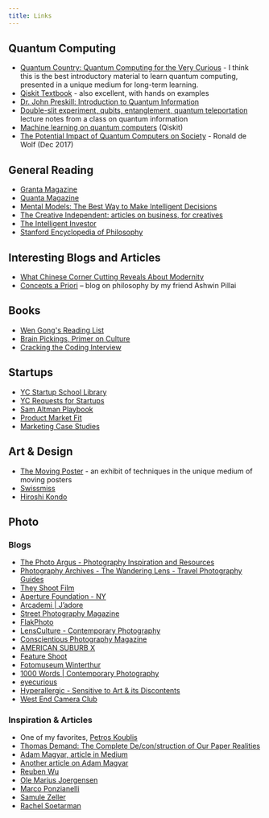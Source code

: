 ```yaml
---
title: Links
---
```


## Quantum Computing
* [Quantum Country: Quantum Computing for the Very Curious](https://quantum.country/qcvc) - I think this is the best introductory material to learn quantum computing, presented in a unique medium for long-term learning.
* [Qiskit Textbook](https://qiskit.org/textbook/preface.html) - also excellent, with hands on examples
* [Dr. John Preskill: Introduction to Quantum Information](https://www.youtube.com/watch?v=Q4xBlSi_fOs")
* [Double-slit experiment, qubits, entanglement, quantum teleportation](http://www-inst.eecs.berkeley.edu/~cs191/sp12/notes/chap1&2.pdf) lecture notes from a class on quantum information
* [Machine learning on quantum computers](https://github.com/Qiskit/qiskit-aqua#machine-learning) (Qiskit)
* [The Potential Impact of Quantum Computers on Society](https://arxiv.org/pdf/1712.05380.pdf") - Ronald de Wolf (Dec 2017)

## General Reading
* [Granta Magazine](http://granta.com/)
* [Quanta Magazine](https://www.quantamagazine.org/)
* [Mental Models: The Best Way to Make Intelligent Decisions](https://fs.blog/mental-models/)
* [The Creative Independent: articles on business, for creatives](https://thecreativeindependent.com/)
* [The Intelligent Investor](https://www.e-reading.club/bookreader.php/133361/The_Intelligent_Investor.pdf)
* [Stanford Encyclopedia of Philosophy](https://plato.stanford.edu/index.html)

## Interesting Blogs and Articles
* [What Chinese Corner Cutting Reveals About Modernity](https://aeon.co/essays/what-chinese-corner-cutting-reveals-about-modernity)
* [Concepts a Priori](http://conceptsapriori.com/) – blog on philosophy by my friend Ashwin Pillai

## Books
* [Wen Gong's Reading List](https://sites.google.com/site/wensreadinghistory/)
* [Brain Pickings, Primer on Culture](https://www.brainpickings.org/2011/06/13/10-primers-on-culture/)
* [Cracking the Coding Interview](http://ahmed-badawy.com/blog/wp-content/uploads/2018/10/Cracking-the-Coding-Interview-6th-Edition-189-Programming-Questions-and-Solutions.pdf)

## Startups
* [YC Startup School Library](https://www.startupschool.org/library")
* [YC Requests for Startups](https://www.ycombinator.com/rfs/")
* [Sam Altman Playbook](https://playbook.samaltman.com/")
* [Product Market Fit](https://medium.com/evergreen-business-weekly/product-market-fit-what-it-really-means-how-to-measure-it-and-where-to-find-it-70e746be907b)
* [Marketing Case Studies](https://marketingexamples.com/)

## Art & Design
* [The Moving Poster](http://www.themovingposter.com/) - an exhibit of techniques in the unique medium of moving posters
* [Swissmiss](https://www.swiss-miss.com/)
* [Hiroshi Kondo](http://stnw.org/)

## Photo

### Blogs
* [The Photo Argus - Photography Inspiration and Resources](https://www.thephotoargus.com/)
* [Photography Archives - The Wandering Lens - Travel Photography Guides](https://www.thewanderinglens.com/category/photography/)
* [They Shoot Film](https://www.theyshootfilm.com/blog/) 
* [Aperture Foundation - NY](https://aperture.org/blog/)
* [Arcademi \| J’adore](https://www.arcademi.com/)
* [Street Photography Magazine](https://streetphotographymagazine.com/blog/)
* [FlakPhoto](http://flakphoto.com/)
* [LensCulture - Contemporary Photography](https://www.lensculture.com/)
* [Conscientious Photography Magazine](https://cphmag.com/)
* [AMERICAN SUBURB X](http://www.americansuburbx.com/)
* [Feature Shoot](https://www.featureshoot.com/)
* [Fotomuseum Winterthur](https://www.fotomuseum.ch/en/)
* [1000 Words \| Contemporary Photography](http://www.1000wordsmag.com/) 
* [eyecurious](http://www.marcfeustel.com/eyecurious/)
* [Hyperallergic - Sensitive to Art &amp; its Discontents](https://hyperallergic.com/)
* [West End Camera Club](https://www.westendcameraclub.com/)
           
### Inspiration & Articles
 
* One of my favorites, [Petros Koublis](http://petroskoublis.com/main.html)
* [Thomas Demand: The Complete De/con/struction of Our Paper Realities](http://www.americansuburbx.com/2019/01/thomas-demand-the-complete-de-con-struction-of-our-paper-realities.html)
* [Adam Magyar, article in Medium](https://medium.com/vantage/your-commute-is-beautiful-and-adam-magyar-can-prove-it-44bbc5b235ab)
* [Another article on Adam Magyar](https://medium.com/matter/einsteins-camera-88aa8a185898)
* [Reuben Wu](https://reubenwu.com/home)
* [Ole Marius Joergensen](https://www.olemariusphotography.com/)
* [Marco Ponzianelli ](https://www.marcoponzianelli.com/)
* [Samule Zeller](https://www.samuelzeller.ch/)
* [Rachel Soetarman](https://rachelsoetarman.myportfolio.com/home)
